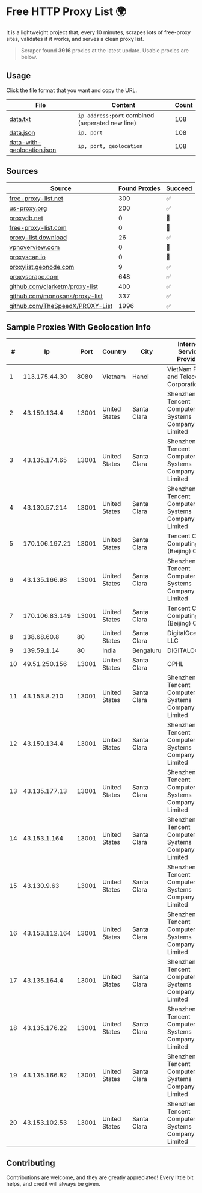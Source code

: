 
# Free HTTP Proxy List 🌍

It is a lightweight project that, every 10 minutes, scrapes lots of free-proxy sites, validates if it works, and serves a clean proxy list.


> Scraper found **3916** proxies at the latest update. Usable proxies are below.

## Usage

Click the file format that you want and copy the URL.


|File|Content|Count|
|----|-------|-----|
|[data.txt](https://raw.githubusercontent.com/themiralay/Proxy-List-World/master/data.txt)|`ip_address:port` combined (seperated new line)|108|
|[data.json](https://raw.githubusercontent.com/themiralay/Proxy-List-World/master/data.json)|`ip, port`|108|
|[data-with-geolocation.json](https://raw.githubusercontent.com/themiralay/Proxy-List-World/master/data-with-geolocation.json)|`ip, port, geolocation`|108|

## Sources

|Source|Found Proxies|Succeed|
|------|-------------|-------|
|[free-proxy-list.net](https://free-proxy-list.net)|300|✅|
|[us-proxy.org](https://www.us-proxy.org)|200|✅|
|[proxydb.net](http://proxydb.net)|0|🚫|
|[free-proxy-list.com](https://free-proxy-list.com/?page=&port=&type%5B%5D=http&type%5B%5D=https&up_time=0&search=Search)|0|🚫|
|[proxy-list.download](https://www.proxy-list.download/HTTP)|26|✅|
|[vpnoverview.com](https://vpnoverview.com/privacy/anonymous-browsing/free-proxy-servers)|0|🚫|
|[proxyscan.io](https://www.proxyscan.io)|0|🚫|
|[proxylist.geonode.com](https://proxylist.geonode.com/api/proxy-list?limit=300&page=1&sort_by=lastChecked&sort_type=desc&protocols=http,https)|9|✅|
|[proxyscrape.com](https://api.proxyscrape.com/v2/?request=displayproxies&protocol=http&timeout=10000&country=all&ssl=all&anonymity=all)|648|✅|
|[github.com/clarketm/proxy-list](https://raw.githubusercontent.com/clarketm/proxy-list/master/proxy-list-raw.txt)|400|✅|
|[github.com/monosans/proxy-list](https://raw.githubusercontent.com/monosans/proxy-list/main/proxies/http.txt)|337|✅|
|[github.com/TheSpeedX/PROXY-List](https://raw.githubusercontent.com/TheSpeedX/PROXY-List/master/http.txt)|1996|✅|


## Sample Proxies With Geolocation Info

|#|Ip|Port|Country|City|Internet Service Provider|
|-|--|----|-------|----|-------------------------|
|1|113.175.44.30|8080|Vietnam|Hanoi|VietNam Post and Telecom Corporation|
|2|43.159.134.4|13001|United States|Santa Clara|Shenzhen Tencent Computer Systems Company Limited|
|3|43.135.174.65|13001|United States|Santa Clara|Shenzhen Tencent Computer Systems Company Limited|
|4|43.130.57.214|13001|United States|Santa Clara|Shenzhen Tencent Computer Systems Company Limited|
|5|170.106.197.21|13001|United States|Santa Clara|Tencent Cloud Computing (Beijing) Co|
|6|43.135.166.98|13001|United States|Santa Clara|Shenzhen Tencent Computer Systems Company Limited|
|7|170.106.83.149|13001|United States|Santa Clara|Tencent Cloud Computing (Beijing) Co|
|8|138.68.60.8|80|United States|Santa Clara|DigitalOcean, LLC|
|9|139.59.1.14|80|India|Bengaluru|DIGITALOCEAN|
|10|49.51.250.156|13001|United States|Santa Clara|OPHL|
|11|43.153.8.210|13001|United States|Santa Clara|Shenzhen Tencent Computer Systems Company Limited|
|12|43.159.134.4|13001|United States|Santa Clara|Shenzhen Tencent Computer Systems Company Limited|
|13|43.135.177.13|13001|United States|Santa Clara|Shenzhen Tencent Computer Systems Company Limited|
|14|43.153.1.164|13001|United States|Santa Clara|Shenzhen Tencent Computer Systems Company Limited|
|15|43.130.9.63|13001|United States|Santa Clara|Shenzhen Tencent Computer Systems Company Limited|
|16|43.153.112.164|13001|United States|Santa Clara|Shenzhen Tencent Computer Systems Company Limited|
|17|43.135.164.4|13001|United States|Santa Clara|Shenzhen Tencent Computer Systems Company Limited|
|18|43.135.176.22|13001|United States|Santa Clara|Shenzhen Tencent Computer Systems Company Limited|
|19|43.135.166.82|13001|United States|Santa Clara|Shenzhen Tencent Computer Systems Company Limited|
|20|43.153.102.53|13001|United States|Santa Clara|Shenzhen Tencent Computer Systems Company Limited|



## Contributing

Contributions are welcome, and they are greatly appreciated! Every
little bit helps, and credit will always be given.

